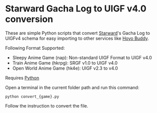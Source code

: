 # Starward Gacha Log to UIGF v4.0 conversion

These are simple Python scripts that convert [Starward](https://github.com/Scighost/Starward)'s Gacha Log to UIGFv4 schema for easy importing to other services like [Hoyo Buddy](https://github.com/seriaati/hoyo-buddy).

Following Format Supported:
- Sleepy Anime Game (nap): Non-standard UIGF Format to UIGF v4.0
- Train Anime Game (hkrpg): SRGF v1.0 to UIGF v4.0
- Open World Anime Game (hk4e): UIGF v2.3 to v4.0

Requires [Python](https://python.org)

Open a terminal in the current folder path and run this command:

```python convert_{game}.py```

Follow the instruction to convert the file.